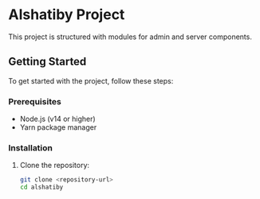 # Alshatiby Project

This project is structured with modules for admin and server components.

## Getting Started

To get started with the project, follow these steps:

### Prerequisites

- Node.js (v14 or higher)
- Yarn package manager

### Installation

1. Clone the repository:
   ```bash
   git clone <repository-url>
   cd alshatiby
   ```
